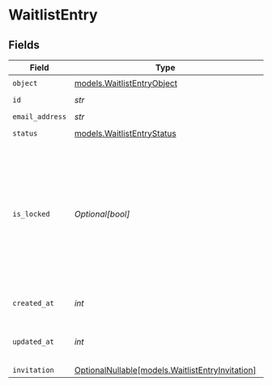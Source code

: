 # WaitlistEntry


## Fields

| Field                                                                                                                                   | Type                                                                                                                                    | Required                                                                                                                                | Description                                                                                                                             | Example                                                                                                                                 |
| --------------------------------------------------------------------------------------------------------------------------------------- | --------------------------------------------------------------------------------------------------------------------------------------- | --------------------------------------------------------------------------------------------------------------------------------------- | --------------------------------------------------------------------------------------------------------------------------------------- | --------------------------------------------------------------------------------------------------------------------------------------- |
| `object`                                                                                                                                | [models.WaitlistEntryObject](../models/waitlistentryobject.md)                                                                          | :heavy_check_mark:                                                                                                                      | N/A                                                                                                                                     |                                                                                                                                         |
| `id`                                                                                                                                    | *str*                                                                                                                                   | :heavy_check_mark:                                                                                                                      | N/A                                                                                                                                     |                                                                                                                                         |
| `email_address`                                                                                                                         | *str*                                                                                                                                   | :heavy_check_mark:                                                                                                                      | N/A                                                                                                                                     |                                                                                                                                         |
| `status`                                                                                                                                | [models.WaitlistEntryStatus](../models/waitlistentrystatus.md)                                                                          | :heavy_check_mark:                                                                                                                      | N/A                                                                                                                                     | pending                                                                                                                                 |
| `is_locked`                                                                                                                             | *Optional[bool]*                                                                                                                        | :heavy_minus_sign:                                                                                                                      | Indicates if the waitlist entry is locked. Locked entries are being processed in a batch action and are unavailable for other actions.<br/> |                                                                                                                                         |
| `created_at`                                                                                                                            | *int*                                                                                                                                   | :heavy_check_mark:                                                                                                                      | Unix timestamp of creation.<br/>                                                                                                        |                                                                                                                                         |
| `updated_at`                                                                                                                            | *int*                                                                                                                                   | :heavy_check_mark:                                                                                                                      | Unix timestamp of last update.<br/>                                                                                                     |                                                                                                                                         |
| `invitation`                                                                                                                            | [OptionalNullable[models.WaitlistEntryInvitation]](../models/waitlistentryinvitation.md)                                                | :heavy_minus_sign:                                                                                                                      | N/A                                                                                                                                     |                                                                                                                                         |
